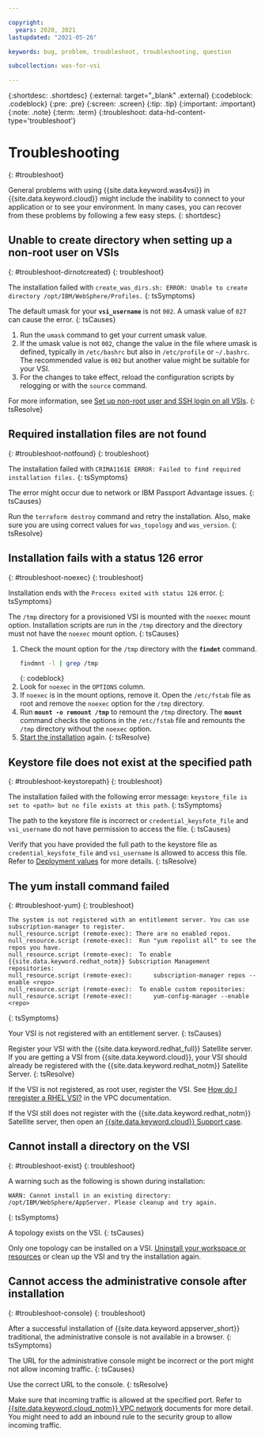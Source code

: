 ```yaml
---

copyright:
  years: 2020, 2021
lastupdated: "2021-05-26"

keywords: bug, problem, troubleshoot, troubleshooting, question

subcollection: was-for-vsi

---
```


{:shortdesc: .shortdesc}
{:external: target="_blank" .external}
{:codeblock: .codeblock}
{:pre: .pre}
{:screen: .screen}
{:tip: .tip}
{:important: .important}
{:note: .note}
{:term: .term}
{:troubleshoot: data-hd-content-type='troubleshoot'}

# Troubleshooting
{: #troubleshoot}

General problems with using {{site.data.keyword.was4vsi}} in {{site.data.keyword.cloud}} might include the inability to connect to your application or to see your environment. In many cases, you can recover from these problems by following a few easy steps.
{: shortdesc}
<!-- where the first xxx is the long name of your service and the following xxx are pulled from your popular troubleshooting topics -->


## Unable to create directory when setting up a non-root user on VSIs
{: #troubleshoot-dirnotcreated}
{: troubleshoot}

The installation failed with `create_was_dirs.sh: ERROR: Unable to create directory /opt/IBM/WebSphere/Profiles.`
{: tsSymptoms}

The default umask for your **`vsi_username`** is not `002`. A umask value of `027` can cause the error.
{: tsCauses}

1. Run the `umask` command to get your current umask value.
2. If the umask value is not `002`, change the value in the file where umask is defined, typically in `/etc/bashrc` but also in `/etc/profile` or `~/.bashrc`. The recommended value is `002` but another value might be suitable for your VSI.
3. For the changes to take effect, reload the configuration scripts by relogging or with the `source` command.

For more information, see [Set up non-root user and SSH login on all VSIs](/docs/was-for-vsi?topic=was-for-vsi-getting-started#3-setup-non-root-user-and-ssh-login-on-all-vsis).
{: tsResolve}


## Required installation files are not found
{: #troubleshoot-notfound}
{: troubleshoot}

The installation failed with `CRIMA1161E ERROR: Failed to find required installation files.`
{: tsSymptoms}

The error might occur due to network or IBM Passport Advantage issues.
{: tsCauses}

Run the `terraform destroy` command and retry the installation. Also, make sure you are using correct values for `was_topology` and `was_version`.
{: tsResolve}


## Installation fails with a status 126 error
{: #troubleshoot-noexec}
{: troubleshoot}

Installation ends with the `Process exited with status 126` error.
{: tsSymptoms}

The `/tmp` directory for a provisioned VSI is mounted with the `noexec` mount option. Installation scripts are run in the `/tmp` directory and the directory must not have the `noexec` mount option.
{: tsCauses}

1. Check the mount option for the `/tmp` directory with the **`findmt`** command.
   ```bash
   findmnt -l | grep /tmp
   ```
   {: codeblock}
2. Look for `noexec` in the `OPTIONS` column.
3. If `noexec` is in the mount options, remove it. Open the `/etc/fstab` file as root and remove the `noexec` option for the `/tmp` directory.
4. Run **`mount -o remount /tmp`** to remount the `/tmp` directory. The **`mount`** command checks the options in the `/etc/fstab` file and remounts the `/tmp` directory without the `noexec` option.
5. [Start the installation](/docs/was-for-vsi?topic=was-for-vsi-getting-started#2-install-was) again.
{: tsResolve}


## Keystore file does not exist at the specified path
{: #troubleshoot-keystorepath}
{: troubleshoot}

The installation failed with the following error message: `keystore_file is set to <path> but no file exists at this path`.
{: tsSymptoms}

The path to the keystore file is incorrect or `credential_keysfote_file` and `vsi_username` do not have permission to access the file.
{: tsCauses}

Verify that you have provided the full path to the keystore file as `credential_keysfote_file` and `vsi_username` is allowed to access this file. Refer to [Deployment values](/docs/was-for-vsi?topic=was-for-vsi-dep-values) for more details.
{: tsResolve}


## The yum install command failed
{: #troubleshoot-yum}
{: troubleshoot}

```
The system is not registered with an entitlement server. You can use subscription-manager to register.
null_resource.script (remote-exec): There are no enabled repos.
null_resource.script (remote-exec):  Run "yum repolist all" to see the repos you have.
null_resource.script (remote-exec):  To enable {{site.data.keyword.redhat_notm}} Subscription Management repositories:
null_resource.script (remote-exec):      subscription-manager repos --enable <repo>
null_resource.script (remote-exec):  To enable custom repositories:
null_resource.script (remote-exec):      yum-config-manager --enable <repo>
```
{: tsSymptoms}

Your VSI is not registered with an entitlement server.
{: tsCauses}

Register your VSI with the {{site.data.keyword.redhat_full}} Satellite server. If you are getting a VSI from {{site.data.keyword.cloud}}, your VSI should already be registered with the {{site.data.keyword.redhat_notm}} Satellite Server.
{: tsResolve}

If the VSI is not registered, as root user, register the VSI. See [How do I reregister a RHEL VSI?](/docs/vpc?topic=vpc-troubleshooting-your-virtual-servers-for-vpc#troubleshooting-reregister-RHEL-VSI) in the VPC documentation.

If the VSI still does not register with the {{site.data.keyword.redhat_notm}} Satellite server, then open an [{{site.data.keyword.cloud}} Support case](/docs/was-for-vsi?topic=was-for-vsi-support).  


## Cannot install a directory on the VSI
{: #troubleshoot-exist}
{: troubleshoot}

A warning such as the following is shown during installation:
```
WARN: Cannot install in an existing directory: /opt/IBM/WebSphere/AppServer. Please cleanup and try again.
```
{: tsSymptoms}

A topology exists on the VSI.
{: tsCauses}

Only one topology can be installed on a VSI. [Uninstall your workspace or resources](/docs/was-for-vsi?topic=was-for-vsi-uninstalling) or clean up the VSI and try the installation again.


## Cannot access the administrative console after installation
{: #troubleshoot-console}
{: troubleshoot}

After a successful installation of {{site.data.keyword.appserver_short}} traditional, the administrative console is not available in a browser.
{: tsSymptoms}

The URL for the administrative console might be incorrect or the port might not allow incoming traffic.
{: tsCauses}

Use the correct URL to the console.
{: tsResolve}

Make sure that incoming traffic is allowed at the specified port. Refer to [{{site.data.keyword.cloud_notm}} VPC network](/docs/vpc?topic=vpc-about-networking-for-vpc) documents for more detail. You might need to add an inbound rule to the security group to allow incoming traffic.
